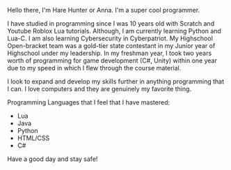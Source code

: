 Hello there, I'm Hare Hunter or Anna. I'm a super cool programmer.

I have studied in programming since I was 10 years old with Scratch and Youtube Roblox Lua tutorials. Although, I am currently learning Python and Lua-C. I am also learning Cybersecurity in Cyberpatriot. My Highschool Open-bracket team was a gold-tier state contestant in my Junior year of Highschool under my leadership. In my freshman year, I took two years worth of programming for game development (C#, Unity) within one year due to my speed in which I flew through the course material.

I look to expand and develop my skills further in anything programming that I can. I love computers and they are genuinely my favorite thing.

Programming Languages that I feel that I have mastered:
* Lua
* Java
* Python
* HTML/CSS
* C#

Have a good day and stay safe!
